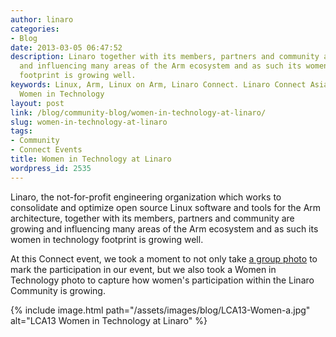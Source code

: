 ```yaml
---
author: linaro
categories:
- Blog
date: 2013-03-05 06:47:52
description: Linaro together with its members, partners and community are growing
  and influencing many areas of the Arm ecosystem and as such its women in technology
  footprint is growing well.
keywords: Linux, Arm, Linux on Arm, Linaro Connect. Linaro Connect Asia 2013, LCA13,
  Women in Technology
layout: post
link: /blog/community-blog/women-in-technology-at-linaro/
slug: women-in-technology-at-linaro
tags:
- Community
- Connect Events
title: Women in Technology at Linaro
wordpress_id: 2535
---
```


Linaro, the not-for-profit engineering organization which works to consolidate   and optimize open source Linux software and tools for the Arm   architecture, together with its members, partners and community are growing and influencing many areas of the Arm ecosystem and as such its women in technology footprint is growing well.

At this Connect event, we took a moment to not only take [a group photo](/blog/linaro-connect-asia-2013-group-photo/) to mark the participation in our event, but we also took a Women in Technology photo to capture how women's participation within the Linaro Community is growing.

{% include image.html path="/assets/images/blog/LCA13-Women-a.jpg" alt="LCA13 Women in Technology at Linaro" %}
